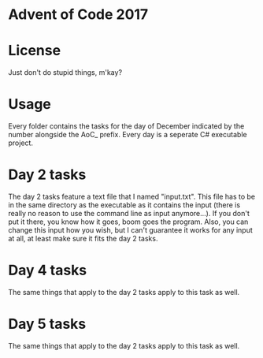 # Advent of Code 2017

# License

Just don't do stupid things, m'kay?

# Usage

Every folder contains the tasks for the day of December indicated by the number alongside the AoC_ prefix. Every day is a seperate C# executable project.

# Day 2 tasks

The day 2 tasks feature a text file that I named "input.txt". This file has to be in the same directory as the executable as it contains the input (there is really no reason to use the command line as input anymore...). If you don't put it there, you know how it goes, boom goes the program. Also, you can change this input how you wish, but I can't guarantee it works for any input at all, at least make sure it fits the day 2 tasks.

# Day 4 tasks

The same things that apply to the day 2 tasks apply to this task as well.

# Day 5 tasks

The same things that apply to the day 2 tasks apply to this task as well.
